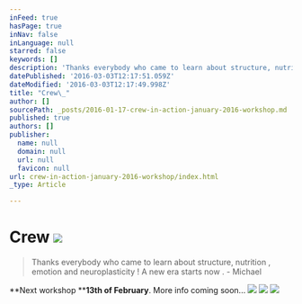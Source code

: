 ```yaml
---
inFeed: true
hasPage: true
inNav: false
inLanguage: null
starred: false
keywords: []
description: 'Thanks everybody who came to learn about structure, nutrition , emotion and neuroplasticity ! A new era starts now . - Michael'
datePublished: '2016-03-03T12:17:51.059Z'
dateModified: '2016-03-03T12:17:49.998Z'
title: "Crew\_"
author: []
sourcePath: _posts/2016-01-17-crew-in-action-january-2016-workshop.md
published: true
authors: []
publisher:
  name: null
  domain: null
  url: null
  favicon: null
url: crew-in-action-january-2016-workshop/index.html
_type: Article

---
```

# Crew ![](https://the-grid-user-content.s3-us-west-2.amazonaws.com/23ed55f4-4b23-4b20-8012-daeefd589811.jpg)

> Thanks everybody who came to learn about structure, nutrition , emotion and neuroplasticity ! A new era starts now . - Michael

**Next workshop ****13th of February**. More info coming soon...
![](https://the-grid-user-content.s3-us-west-2.amazonaws.com/265449be-1685-4379-b3b9-07655fbc1242.jpg)
![](https://the-grid-user-content.s3-us-west-2.amazonaws.com/e258aaaf-30b1-4b31-b9aa-b2a6c5e8ac73.jpg)
![](https://the-grid-user-content.s3-us-west-2.amazonaws.com/128fc48c-b357-44d2-8af5-aef4c7ca7a06.jpg)